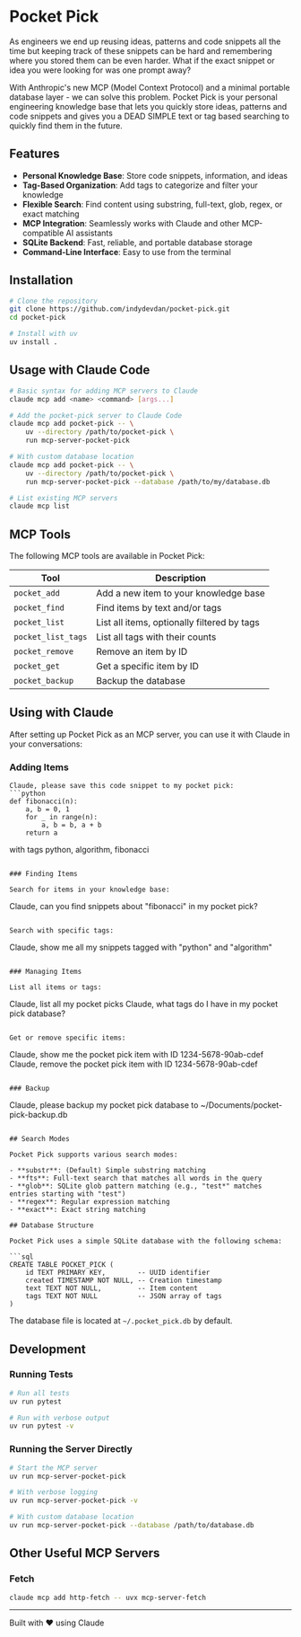 # Pocket Pick

As engineers we end up reusing ideas, patterns and code snippets all the time but keeping track of these snippets can be hard and remembering where you stored them can be even harder. What if the exact snippet or idea you were looking for was one prompt away?

With Anthropic's new MCP (Model Context Protocol) and a minimal portable database layer - we can solve this problem. Pocket Pick is your personal engineering knowledge base that lets you quickly store ideas, patterns and code snippets and gives you a DEAD SIMPLE text or tag based searching to quickly find them in the future.

## Features

- **Personal Knowledge Base**: Store code snippets, information, and ideas
- **Tag-Based Organization**: Add tags to categorize and filter your knowledge
- **Flexible Search**: Find content using substring, full-text, glob, regex, or exact matching
- **MCP Integration**: Seamlessly works with Claude and other MCP-compatible AI assistants
- **SQLite Backend**: Fast, reliable, and portable database storage
- **Command-Line Interface**: Easy to use from the terminal

## Installation

```bash
# Clone the repository
git clone https://github.com/indydevdan/pocket-pick.git
cd pocket-pick

# Install with uv
uv install .
```

## Usage with Claude Code

```bash
# Basic syntax for adding MCP servers to Claude
claude mcp add <name> <command> [args...]

# Add the pocket-pick server to Claude Code
claude mcp add pocket-pick -- \
    uv --directory /path/to/pocket-pick \
    run mcp-server-pocket-pick

# With custom database location
claude mcp add pocket-pick -- \
    uv --directory /path/to/pocket-pick \
    run mcp-server-pocket-pick --database /path/to/my/database.db

# List existing MCP servers
claude mcp list
```

## MCP Tools

The following MCP tools are available in Pocket Pick:

| Tool | Description |
|------|-------------|
| `pocket_add` | Add a new item to your knowledge base |
| `pocket_find` | Find items by text and/or tags |
| `pocket_list` | List all items, optionally filtered by tags |
| `pocket_list_tags` | List all tags with their counts |
| `pocket_remove` | Remove an item by ID |
| `pocket_get` | Get a specific item by ID |
| `pocket_backup` | Backup the database |

## Using with Claude

After setting up Pocket Pick as an MCP server, you can use it with Claude in your conversations:

### Adding Items

```
Claude, please save this code snippet to my pocket pick:
```python
def fibonacci(n):
    a, b = 0, 1
    for _ in range(n):
        a, b = b, a + b
    return a
```
with tags python, algorithm, fibonacci
```

### Finding Items

Search for items in your knowledge base:

```
Claude, can you find snippets about "fibonacci" in my pocket pick?
```

Search with specific tags:

```
Claude, show me all my snippets tagged with "python" and "algorithm"
```

### Managing Items

List all items or tags:

```
Claude, list all my pocket picks
Claude, what tags do I have in my pocket pick database?
```

Get or remove specific items:

```
Claude, show me the pocket pick item with ID 1234-5678-90ab-cdef
Claude, remove the pocket pick item with ID 1234-5678-90ab-cdef
```

### Backup

```
Claude, please backup my pocket pick database to ~/Documents/pocket-pick-backup.db
```

## Search Modes

Pocket Pick supports various search modes:

- **substr**: (Default) Simple substring matching
- **fts**: Full-text search that matches all words in the query
- **glob**: SQLite glob pattern matching (e.g., "test*" matches entries starting with "test")
- **regex**: Regular expression matching
- **exact**: Exact string matching

## Database Structure

Pocket Pick uses a simple SQLite database with the following schema:

```sql
CREATE TABLE POCKET_PICK (
    id TEXT PRIMARY KEY,        -- UUID identifier
    created TIMESTAMP NOT NULL, -- Creation timestamp
    text TEXT NOT NULL,         -- Item content
    tags TEXT NOT NULL          -- JSON array of tags
)
```

The database file is located at `~/.pocket_pick.db` by default.

## Development

### Running Tests

```bash
# Run all tests
uv run pytest

# Run with verbose output
uv run pytest -v
```

### Running the Server Directly

```bash
# Start the MCP server
uv run mcp-server-pocket-pick

# With verbose logging
uv run mcp-server-pocket-pick -v

# With custom database location
uv run mcp-server-pocket-pick --database /path/to/database.db
```

## Other Useful MCP Servers

### Fetch

```bash
claude mcp add http-fetch -- uvx mcp-server-fetch
```

---

Built with ❤️ using Claude

